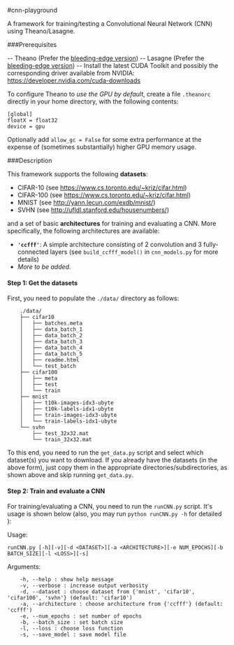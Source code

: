 #cnn-playground

A framework for training/testing a Convolutional Neural Network (CNN) using Theano/Lasagne.

###Prerequisites

 -- Theano (Prefer the [bleeding-edge version](http://deeplearning.net/software/theano/install.html#bleeding-edge-install-instructions))
 -- Lasagne (Prefer the [bleeding-edge version](http://lasagne.readthedocs.io/en/latest/user/installation.html#bleeding-edge-version))
 -- Install the latest CUDA Toolkit and possibly the corresponding driver available from NVIDIA: https://developer.nvidia.com/cuda-downloads

To configure Theano to *use the GPU by default*, create a file `.theanorc` directly in your home directory, with the following contents:
~~~
[global]
floatX = float32
device = gpu
~~~

Optionally add `allow_gc = False` for some extra performance at the expense of (sometimes substantially) higher GPU memory usage.


###Description

This framework supports the following **datasets**:

- CIFAR-10 (see https://www.cs.toronto.edu/~kriz/cifar.html)
- CIFAR-100 (see https://www.cs.toronto.edu/~kriz/cifar.html)
- MNIST (see http://yann.lecun.com/exdb/mnist/)
- SVHN (see http://ufldl.stanford.edu/housenumbers/)

and a set of basic **architectures** for training and evaluating a CNN. More specifically, the following architectures are available:


 - **`'ccfff'`**: A simple architecture consisting of 2 convolution and 3 fully-connected layers (see `build_ccfff_model()` in `cnn_models.py` for more details)
 - *More to be added.*



#### Step 1: Get the datasets

First, you need to populate the `./data/` directory as follows:


		./data/
		├── cifar10
		│   ├── batches.meta
		│   ├── data_batch_1
		│   ├── data_batch_2
		│   ├── data_batch_3
		│   ├── data_batch_4
		│   ├── data_batch_5
		│   ├── readme.html
		│   └── test_batch
		├── cifar100
		│   ├── meta
		│   ├── test
		│   └── train
		├── mnist
		│   ├── t10k-images-idx3-ubyte
		│   ├── t10k-labels-idx1-ubyte
		│   ├── train-images-idx3-ubyte
		│   └── train-labels-idx1-ubyte
		└── svhn
		    ├── test_32x32.mat
		    └── train_32x32.mat

To this end, you need to run the `get_data.py` script and select which dataset(s) you want to download. If you already have the datasets (in the above form), just copy them in the appropriate directories/subdirectories, as shown above and skip running `get_data.py`.



#### Step 2: Train and evaluate a CNN

For training/evaluating a CNN, you need to run the `runCNN.py` script. It's usage is shown below (also, you may run `python runCNN.py -h` for detailed ):

Usage:
~~~
runCNN.py [-h][-v][-d <DATASET>][-a <ARCHITECTURE>][-e NUM_EPOCHS][-b BATCH_SIZE][-l <LOSS>][-s]
~~~
Arguments:
~~~
	-h, --help : show help message
	-v, --verbose : increase output verbosity
	-d, --dataset : choose dataset from {'mnist', 'cifar10', 'cifar100', 'svhn'} (default: 'cifar10')
	-a, --architecture : choose architecture from {'ccfff'} (default: 'ccfff')
	-e, --num_epochs : set number of epochs
	-b, --batch_size : set batch size
	-l, --loss : choose loss function
	-s, --save_model : save model file
~~~
